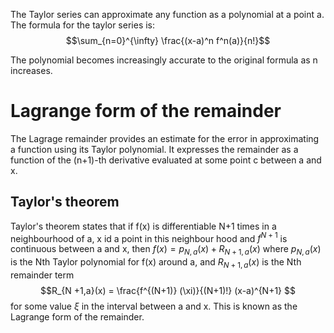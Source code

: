 The Taylor series can approximate any function as a polynomial at a point a. The formula for the taylor series is:
$$\sum_{n=0}^{\infty} \frac{(x-a)^n f^n(a)}{n!}$$

The polynomial becomes increasingly accurate to the original formula as n increases.

# Lagrange form of the remainder
The Lagrage remainder provides an estimate for the error in approximating a function using its Taylor polynomial. It expresses the remainder as a function of the (n+1)-th derivative evaluated at some point c between a and x.


## Taylor's theorem
Taylor's theorem states that if f(x) is differentiable N+1 times in a neighbourhood of a, x id a point in this neighbour hood and $f^{N+1}$ is continuous between a and x, then $f (x) = p_{N,a}(x) + R_{N +1,a}(x)$ 
where $p_{N,a}(x)$ is the Nth Taylor polynomial for f(x) around a, and $R_{N +1,a}(x)$ is the Nth remainder term
$$R_{N +1,a}(x) = \frac{f^{(N+1)} (\xi)}{(N+1)!} (x-a)^{N+1} $$ for some value $\xi$ in the interval between a and x. This is known as the Lagrange form of the remainder.